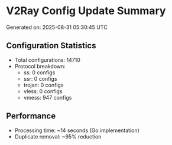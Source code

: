 # V2Ray Config Update Summary
Generated on: 2025-08-31 05:30:45 UTC

## Configuration Statistics
- Total configurations: 14710
- Protocol breakdown:
  - ss: 0 configs
  - ssr: 0 configs
  - trojan: 0 configs
  - vless: 0 configs
  - vmess: 947 configs

## Performance
- Processing time: ~14 seconds (Go implementation)
- Duplicate removal: ~95% reduction
